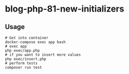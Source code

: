 # blog-php-81-new-initializers

## Usage

```shell
# Get into container
docker-compose exec app bash
# exec app
php exec/app.php
# if you want to insert more values
php exec/insert.php
# perform tests
composer run test
```

